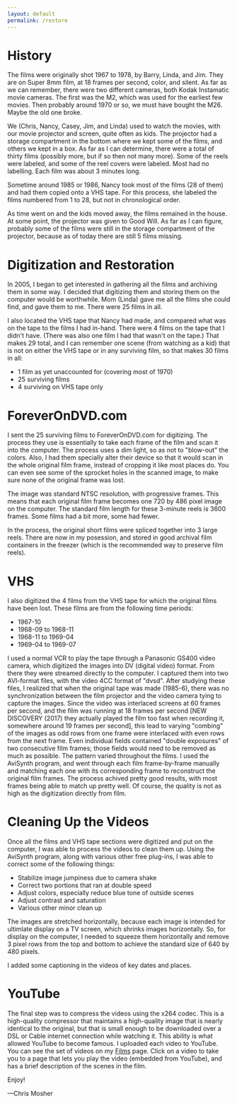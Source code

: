 ```yaml
---
layout: default
permalink: /restore
---
```


# History

The films were originally shot 1967 to 1978, by Barry, Linda, and Jim.
They are on Super 8mm film, at 18 frames per second, color, and silent.
As far as we can remember, there were two different cameras, both
Kodak Instamatic movie cameras. The first was the M2, which was used for
the earliest few movies. Then probably around 1970 or so, we must have
bought the M26. Maybe the old one broke.

We (Chris, Nancy, Casey, Jim, and Linda) used to watch the movies, with
our movie projector and screen, quite often as kids. The projector had
a storage compartment in the bottom where we kept some of the films,
and others we kept in a box. As far as I can determine, there were a total
of thirty films (possibly more, but if so then not many more). Some of
the reels were labeled, and some of the reel covers were labeled. Most
had no labelling. Each film was about 3 minutes long.

Sometime around 1985 or 1986, Nancy took most of the films (28 of them)
and had them copied onto a VHS tape. For this process, she labeled the
films numbered from 1 to 28, but not in chronological order.

As time went on and the kids moved away, the films remained in the house.
At some point, the projector was given to Good Will. As far as I can figure,
probably some of the films were still in the storage compartment of
the projector, because as of today there are still 5 films missing.

# Digitization and Restoration

In 2005, I began to get interested in gathering all the films and archiving
them in some way. I decided that digitizing them and storing them on the
computer would be worthwhile. Mom (Linda) gave me all the films she could
find, and gave them to me. There were 25 films in all.

I also located the VHS tape that Nancy had made, and compared what was on
the tape to the films I had in-hand. There were 4 films on the tape that
I didn't have. (There was also one film I had that wasn't on the tape.)
That makes 29 total, and I can remember one scene (from watching as a kid)
that is not on either the VHS tape or in any surviving film, so that
makes 30 films in all:

* 1 film as yet unaccounted for (covering most of 1970)
* 25 surviving films
* 4 surviving on VHS tape only

# ForeverOnDVD.com

I sent the 25 surviving films to ForeverOnDVD.com for digitizing.
The process they use is essentially to take each frame of the film
and scan it into the computer. The process uses a dim light, so as
not to "blow-out" the colors. Also, I had them specially alter their
device so that it would scan in the whole original film frame, instead
of cropping it like most places do. You can even see some of the
sprocket holes in the scanned image, to make sure none of the original
frame was lost.

The image was standard NTSC resolution, with progressive frames. This
means that each original film frame becomes one 720 by 486 pixel image
on the computer. The standard film length for these 3-minute reels is
3600 frames. Some films had a bit more, some had fewer.

In the process, the original short films were spliced together into
3 large reels. There are now in my posession, and stored in good
archival film containers in the freezer (which is the recommended
way to preserve film reels).

# VHS

I also digitized the 4 films from the VHS tape for which the original
films have been lost. These films are from the following time periods:

* 1967-10
* 1968-09 to 1968-11
* 1968-11 to 1969-04
* 1969-04 to 1969-07

I used a normal VCR to play the tape through a Panasonic GS400 video camera,
which digitized the images into DV (digital video) format. From there
they were streamed directly to the computer. I captured them into
two AVI-format files, with the video 4CC format of "dvsd". After studying
these files, I realized that when the original tape was made (1985-6),
there was no synchronization between the film projector and the video
camera tying to capture the images. Since the video was interlaced screens
at 60 frames per second, and the film was running at 18 frames per second
[NEW DISCOVERY (2017) they actually played the film too fast when recording
it, somewhere around 19 frames per second], this lead to varying "combing" of the images
as odd rows from one frame were interlaced with even rows from the
next frame. Even individual fields contained "double exposures" of
two consecutive film frames; those fields would need to be removed
as much as possible. The pattern varied throughout the films.
I used the AviSynth program, and went through each film frame-by-frame
manually and matching each one with its corresponding frame to reconstruct
the original film frames. The process achived pretty good results, with
most frames being able to match up pretty well. Of course, the quality
is not as high as the digitization directly from film.

# Cleaning Up the Videos

Once all the films and VHS tape sections were digitized and put on the
computer, I was able to process the videos to clean them up. Using the
AviSynth program, along with various other free plug-ins, I was able to
correct some of the following things:

* Stabilize image jumpiness due to camera shake
* Correct two portions that ran at double speed
* Adjust colors, especially reduce blue tone of outside scenes
* Adjust contrast and saturation
* Various other minor clean up

The images are stretched horizontally, because each image is intended for
ultimlate display on a TV screen, which shrinks images horizontally.
So, for display on the computer, I needed to squeeze them horizontally
and remove 3 pixel rows from the top and bottom to achieve the
standard size of 640 by 480 pixels.

I added some captioning in the videos of key dates and places.

# YouTube

The final step was to compress the videos using the x264 codec. This
is a high-quality compressor that maintains a high-quality image that
is nearly identical to the original, but that is small enough to be
downloaded over a DSL or Cable internet connection while watching it.
This ability is what allowed YouTube to become famous. I uploaded
each video to YouTube. You can see the set of videos on my
[Films](films) page. Click on a video to take you to
a page that lets you play the video (embedded from YouTube), and
has a brief description of the scenes in the film.

Enjoy!

&mdash;Chris Mosher
